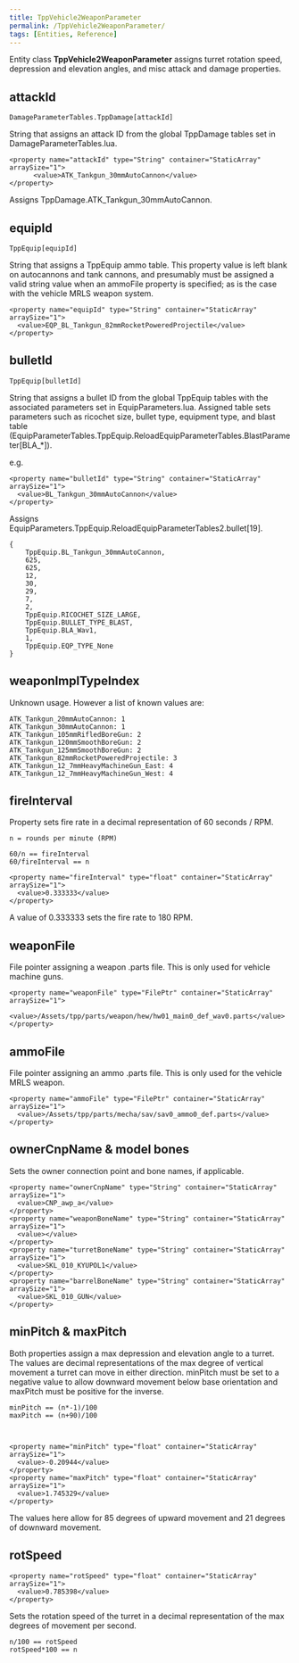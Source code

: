 ```yaml
---
title: TppVehicle2WeaponParameter
permalink: /TppVehicle2WeaponParameter/
tags: [Entities, Reference]
---
```


Entity class <b>TppVehicle2WeaponParameter</b> assigns turret rotation
speed, depression and elevation angles, and misc attack and damage
properties.

## attackId

    DamageParameterTables.TppDamage[attackId]

String that assigns an attack ID from the global TppDamage tables set in
DamageParameterTables.lua.

    <property name="attackId" type="String" container="StaticArray" arraySize="1">
          <value>ATK_Tankgun_30mmAutoCannon</value>
    </property>

Assigns TppDamage.ATK_Tankgun_30mmAutoCannon.


## equipId

    TppEquip[equipId]

String that assigns a TppEquip ammo table. This property value is left
blank on autocannons and tank cannons, and presumably must be assigned a
valid string value when an ammoFile property is specified; as is the
case with the vehicle MRLS weapon system.

    <property name="equipId" type="String" container="StaticArray" arraySize="1">
      <value>EQP_BL_Tankgun_82mmRocketPoweredProjectile</value>
    </property>




## bulletId

    TppEquip[bulletId]

String that assigns a bullet ID from the global TppEquip tables with the
associated parameters set in EquipParameters.lua. Assigned table sets
parameters such as ricochet size, bullet type, equipment type, and blast
table
(EquipParameterTables.TppEquip.ReloadEquipParameterTables.BlastParameter\[BLA_\*\]).

e.g.

    <property name="bulletId" type="String" container="StaticArray" arraySize="1">
      <value>BL_Tankgun_30mmAutoCannon</value>
    </property>

Assigns
EquipParameters.TppEquip.ReloadEquipParameterTables2.bullet\[19\].

    {
        TppEquip.BL_Tankgun_30mmAutoCannon,
        625,
        625,
        12,
        30,
        29,
        7,
        2,
        TppEquip.RICOCHET_SIZE_LARGE,
        TppEquip.BULLET_TYPE_BLAST,
        TppEquip.BLA_Wav1,
        1,
        TppEquip.EQP_TYPE_None
    }




## weaponImplTypeIndex

Unknown usage. However a list of known values are:

    ATK_Tankgun_20mmAutoCannon: 1
    ATK_Tankgun_30mmAutoCannon: 1
    ATK_Tankgun_105mmRifledBoreGun: 2
    ATK_Tankgun_120mmSmoothBoreGun: 2
    ATK_Tankgun_125mmSmoothBoreGun: 2
    ATK_Tankgun_82mmRocketPoweredProjectile: 3
    ATK_Tankgun_12_7mmHeavyMachineGun_East: 4
    ATK_Tankgun_12_7mmHeavyMachineGun_West: 4




## fireInterval

Property sets fire rate in a decimal representation of 60 seconds / RPM.

    n = rounds per minute (RPM)

    60/n == fireInterval
    60/fireInterval == n

    <property name="fireInterval" type="float" container="StaticArray" arraySize="1">
      <value>0.333333</value>
    </property>

A value of 0.333333 sets the fire rate to 180 RPM.


## weaponFile

File pointer assigning a weapon .parts file. This is only used for
vehicle machine guns.

    <property name="weaponFile" type="FilePtr" container="StaticArray" arraySize="1">
      <value>/Assets/tpp/parts/weapon/hew/hw01_main0_def_wav0.parts</value>
    </property>




## ammoFile

File pointer assigning an ammo .parts file. This is only used for the
vehicle MRLS weapon.

    <property name="ammoFile" type="FilePtr" container="StaticArray" arraySize="1">
      <value>/Assets/tpp/parts/mecha/sav/sav0_ammo0_def.parts</value>
    </property>




## ownerCnpName & model bones

Sets the owner connection point and bone names, if applicable.

    <property name="ownerCnpName" type="String" container="StaticArray" arraySize="1">
      <value>CNP_awp_a</value>
    </property>
    <property name="weaponBoneName" type="String" container="StaticArray" arraySize="1">
      <value></value>
    </property>
    <property name="turretBoneName" type="String" container="StaticArray" arraySize="1">
      <value>SKL_010_KYUPOL1</value>
    </property>
    <property name="barrelBoneName" type="String" container="StaticArray" arraySize="1">
      <value>SKL_010_GUN</value>
    </property>




## minPitch & maxPitch

Both properties assign a max depression and elevation angle to a turret.
The values are decimal representations of the max degree of vertical
movement a turret can move in either direction. minPitch must be set to
a negative value to allow downward movement below base orientation and
maxPitch must be positive for the inverse.

    minPitch == (n*-1)/100
    maxPitch == (n+90)/100



    <property name="minPitch" type="float" container="StaticArray" arraySize="1">
      <value>-0.20944</value>
    </property>
    <property name="maxPitch" type="float" container="StaticArray" arraySize="1">
      <value>1.745329</value>
    </property>

The values here allow for 85 degrees of upward movement and 21 degrees
of downward movement.


## rotSpeed

    <property name="rotSpeed" type="float" container="StaticArray" arraySize="1">
      <value>0.785398</value>
    </property>

Sets the rotation speed of the turret in a decimal representation of the
max degrees of movement per second.

    n/100 == rotSpeed
    rotSpeed*100 == n